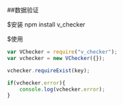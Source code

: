 ##数据验证

$安装 npm install v_checker

$使用
```javascript
var VChecker = require("v_checker");
var vchecker = new VChecker({});

vchecker.requireExist(key);

if(vchecker.error){
    console.log(vchecker.error);
}
```
